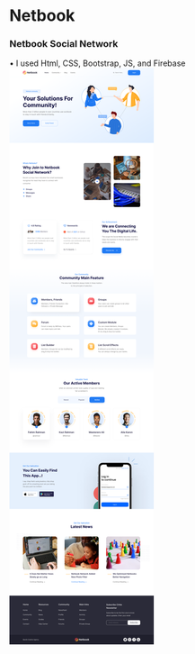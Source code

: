 # Netbook
### Netbook Social Network
• I used Html, CSS, Bootstrap, JS, and Firebase 
![](https://github.com/AbrarKhalil26/Netbook/blob/main/Design/Netbook-Social%20Networking%20landing%20page.png)
